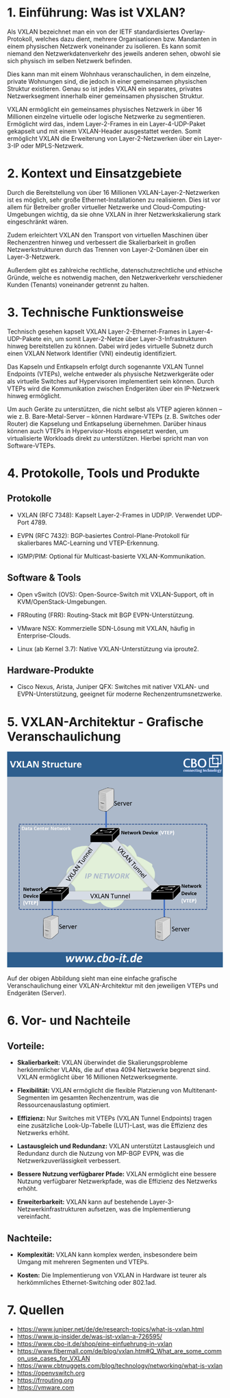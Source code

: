 # 1. Einführung: Was ist VXLAN?

Als VXLAN bezeichnet man ein von der IETF standardisiertes Overlay-Protokoll, welches dazu dient, mehrere Organisationen bzw. Mandanten in einem physischen Netzwerk voneinander zu isolieren. Es kann somit niemand den Netzwerkdatenverkehr des jeweils anderen sehen, obwohl sie sich physisch im selben Netzwerk befinden.

Dies kann man mit einem Wohnhaus veranschaulichen, in dem einzelne, private Wohnungen sind, die jedoch in einer gemeinsamen physischen Struktur existieren. Genau so ist jedes VXLAN ein separates, privates Netzwerksegment innerhalb einer gemeinsamen physischen Struktur.

VXLAN ermöglicht ein gemeinsames physisches Netzwerk in über 16 Millionen einzelne virtuelle oder logische Netzwerke zu segmentieren. Ermöglicht wird das, indem Layer-2-Frames in ein Layer-4-UDP-Paket gekapselt und mit einem VXLAN-Header ausgestattet werden. Somit ermöglicht VXLAN die Erweiterung von Layer-2-Netzwerken über ein Layer-3-IP oder MPLS-Netzwerk.

# 2. Kontext und Einsatzgebiete

Durch die Bereitstellung von über 16 Millionen VXLAN-Layer-2-Netzwerken ist es möglich, sehr große Ethernet-Installationen zu realisieren. Dies ist vor allem für Betreiber großer virtueller Netzwerke und Cloud-Computing-Umgebungen wichtig, da sie ohne VXLAN in ihrer Netzwerkskalierung stark eingeschränkt wären.

Zudem erleichtert VXLAN den Transport von virtuellen Maschinen über Rechenzentren hinweg und verbessert die Skalierbarkeit in großen Netzwerkstrukturen durch das Trennen von Layer-2-Domänen über ein Layer-3-Netzwerk.

Außerdem gibt es zahlreiche rechtliche, datenschutzrechtliche und ethische Gründe, welche es notwendig machen, den Netzwerkverkehr verschiedener Kunden (Tenants) voneinander getrennt zu halten.

# 3. Technische Funktionsweise

Technisch gesehen kapselt VXLAN Layer-2-Ethernet-Frames in Layer-4-UDP-Pakete ein, um somit Layer-2-Netze über Layer-3-Infrastrukturen hinweg bereitstellen zu können. Dabei wird jedes virtuelle Subnetz durch einen VXLAN Network Identifier (VNI) eindeutig identifiziert.

Das Kapseln und Entkapseln erfolgt durch sogenannte VXLAN Tunnel Endpoints (VTEPs), welche entweder als physische Netzwerkgeräte oder als virtuelle Switches auf Hypervisoren implementiert sein können. Durch VTEPs wird die Kommunikation zwischen Endgeräten über ein IP-Netzwerk hinweg ermöglicht.

Um auch Geräte zu unterstützen, die nicht selbst als VTEP agieren können – wie z. B. Bare-Metal-Server – können Hardware-VTEPs (z. B. Switches oder Router) die Kapselung und Entkapselung übernehmen. Darüber hinaus können auch VTEPs in Hypervisor-Hosts eingesetzt werden, um virtualisierte Workloads direkt zu unterstützen. Hierbei spricht man von Software-VTEPs.

# 4. Protokolle, Tools und Produkte

## Protokolle

- VXLAN (RFC 7348): Kapselt Layer-2-Frames in UDP/IP. Verwendet UDP-Port 4789.

- EVPN (RFC 7432): BGP-basiertes Control-Plane-Protokoll für skalierbares MAC-Learning und VTEP-Erkennung.

- IGMP/PIM: Optional für Multicast-basierte VXLAN-Kommunikation.

## Software & Tools

- Open vSwitch (OVS): Open-Source-Switch mit VXLAN-Support, oft in KVM/OpenStack-Umgebungen.

- FRRouting (FRR): Routing-Stack mit BGP EVPN-Unterstützung.

- VMware NSX: Kommerzielle SDN-Lösung mit VXLAN, häufig in Enterprise-Clouds.

- Linux (ab Kernel 3.7): Native VXLAN-Unterstützung via iproute2.

## Hardware-Produkte

- Cisco Nexus, Arista, Juniper QFX: Switches mit nativer VXLAN- und EVPN-Unterstützung, geeignet für moderne Rechenzentrumsnetzwerke.

# 5. VXLAN-Architektur - Grafische Veranschaulichung

![VXLAN-Architektur](assets/VXLAN.png)

Auf der obigen Abbildung sieht man eine einfache grafische Veranschaulichung einer VXLAN-Architektur mit den jeweiligen VTEPs und Endgeräten (Server).

# 6. Vor- und Nachteile

## Vorteile:

- **Skalierbarkeit:**
VXLAN überwindet die Skalierungsprobleme herkömmlicher VLANs, die auf etwa 4094 Netzwerke begrenzt sind. VXLAN ermöglicht über 16 Millionen Netzwerksegmente. 

- **Flexibilität:**
VXLAN ermöglicht die flexible Platzierung von Multitenant-Segmenten im gesamten Rechenzentrum, was die Ressourcenauslastung optimiert. 

- **Effizienz:**
Nur Switches mit VTEPs (VXLAN Tunnel Endpoints) tragen eine zusätzliche Look-Up-Tabelle (LUT)-Last, was die Effizienz des Netzwerks erhöht. 

- **Lastausgleich und Redundanz:**
VXLAN unterstützt Lastausgleich und Redundanz durch die Nutzung von MP-BGP EVPN, was die Netzwerkzuverlässigkeit verbessert. 

- **Bessere Nutzung verfügbarer Pfade:**
VXLAN ermöglicht eine bessere Nutzung verfügbarer Netzwerkpfade, was die Effizienz des Netzwerks erhöht. 

- **Erweiterbarkeit:**
VXLAN kann auf bestehende Layer-3-Netzwerkinfrastrukturen aufsetzen, was die Implementierung vereinfacht. 

## Nachteile:

- **Komplexität:**
VXLAN kann komplex werden, insbesondere beim Umgang mit mehreren Segmenten und VTEPs. 

- **Kosten:**
Die Implementierung von VXLAN in Hardware ist teurer als herkömmliches Ethernet-Switching oder 802.1ad. 

# 7. Quellen

- https://www.juniper.net/de/de/research-topics/what-is-vxlan.html
- https://www.ip-insider.de/was-ist-vxlan-a-726595/
- https://www.cbo-it.de/shop/eine-einfuehrung-in-vxlan
- https://www.fibermall.com/de/blog/vxlan.htm#Q_What_are_some_common_use_cases_for_VXLAN
- https://www.cbtnuggets.com/blog/technology/networking/what-is-vxlan
- https://openvswitch.org
- https://frrouting.org
- https://vmware.com

